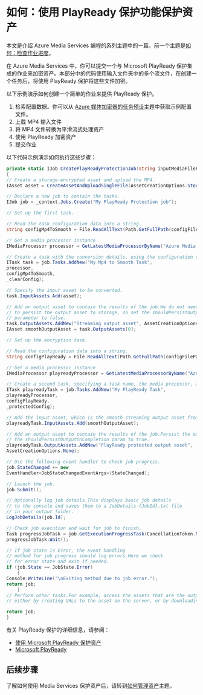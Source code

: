 <properties linkid="develop-media-services-how-to-guides-encrypt-assets" urlDisplayName="Encrypt Assets in Media Services" pageTitle="How to Encrypt Assets in Media Services - Azure" metaKeywords="" description="Learn how to use Microsoft PlayReady Protection to encrypt an asset in Media Services. Code samples are written in C# and use the Media Services SDK for .NET. Code samples are written in C# and use the Media Services SDK for .NET." metaCanonical="" services="media-services" documentationCenter="" title="How to: Protect an Asset with PlayReady Protection" authors="migree" solutions="" manager="" editor="" />
<tags ms.service="media-services"
    ms.date="02/15/2015"
    wacn.date="04/11/2015"
    />

如何：使用 PlayReady 保护功能保护资产
=====================================

本文是介绍 Azure Media Services 编程的系列主题中的一篇。前一个主题是[如何：检查作业进度](/develop/media-services/how-to-guides/check-job-progress)。

在 Azure Media Services 中，你可以提交一个与 Microsoft PlayReady 保护集成的作业来加密资产。本部分中的代码使用输入文件夹中的多个流文件，在创建一个任务后，将使用 PlayReady 保护将这些文件加密。

以下示例演示如何创建一个简单的作业来提供 PlayReady 保护。

1.  检索配置数据。你可以从 [Azure 媒体加密器的任务预设](http://msdn.microsoft.com/zh-cn/library/hh973610.aspx)主题中获取示例配置文件。
2.  上载 MP4 输入文件
3.  将 MP4 文件转换为平滑流式处理资产
4.  使用 PlayReady 加密资产
5.  提交作业

以下代码示例演示如何执行这些步骤：

```csharp  
private static IJob CreatePlayReadyProtectionJob(string inputMediaFilePath, string primaryFilePath, string configFilePath)
{
// Create a storage-encrypted asset and upload the MP4. 
IAsset asset = CreateAssetAndUploadSingleFile(AssetCreationOptions.StorageEncrypted, inputMediaFilePath);

// Declare a new job to contain the tasks.
IJob job = _context.Jobs.Create("My PlayReady Protection job");

// Set up the first task. 

// Read the task configuration data into a string. 
string configMp4ToSmooth = File.ReadAllText(Path.GetFullPath(configFilePath + @"\MediaPackager_MP4ToSmooth.xml"));

// Get a media processor instance
IMediaProcessor processor = GetLatestMediaProcessorByName("Azure Media Packager");

// Create a task with the conversion details, using the configuration data 
ITask task = job.Tasks.AddNew("My Mp4 to Smooth Task",
processor,
configMp4ToSmooth,
_clearConfig);

// Specify the input asset to be converted.
task.InputAssets.Add(asset);

// Add an output asset to contain the results of the job.We do not need 
// to persist the output asset to storage, so set the shouldPersistOutputOnCompletion
// parameter to false. 
task.OutputAssets.AddNew("Streaming output asset", AssetCreationOptions.None);
IAsset smoothOutputAsset = task.OutputAssets[0];

// Set up the encryption task. 

// Read the configuration data into a string. 
string configPlayReady = File.ReadAllText(Path.GetFullPath(configFilePath + @"\MediaEncryptor_PlayReadyProtection.xml"));

// Get a media processor instance
IMediaProcessor playreadyProcessor = GetLatestMediaProcessorByName("Azure Media Encryptor");

// Create a second task, specifying a task name, the media processor, and configuration
ITask playreadyTask = job.Tasks.AddNew("My PlayReady Task",
playreadyProcessor,
configPlayReady,
_protectedConfig);

// Add the input asset, which is the smooth streaming output asset from the first task. 
playreadyTask.InputAssets.Add(smoothOutputAsset);

// Add an output asset to contain the results of the job.Persist the output by setting 
// the shouldPersistOutputOnCompletion param to true.
playreadyTask.OutputAssets.AddNew("PlayReady protected output asset",
AssetCreationOptions.None);

// Use the following event handler to check job progress. 
job.StateChanged += new
EventHandler<JobStateChangedEventArgs>(StateChanged);

// Launch the job.
job.Submit();

// Optionally log job details.This displays basic job details
// to the console and saves them to a JobDetails-{JobId}.txt file 
// in your output folder.
LogJobDetails(job.Id);

// Check job execution and wait for job to finish. 
Task progressJobTask = job.GetExecutionProgressTask(CancellationToken.None);
progressJobTask.Wait();

// If job state is Error, the event handling 
// method for job progress should log errors.Here we check 
// for error state and exit if needed.
if (job.State == JobState.Error)
    {
Console.WriteLine("\nExiting method due to job error.");
return job;
    }
// Perform other tasks.For example, access the assets that are the output of a job, 
// either by creating URLs to the asset on the server, or by downloading. 

return job;
}
```

有关 PlayReady 保护的详细信息，请参阅：

-   [使用 Microsoft PlayReady 保护资产](http://msdn.microsoft.com/zh-cn/library/dn189154.aspx)
-   [Microsoft PlayReady](http://www.microsoft.com/PlayReady)

后续步骤
--------

了解如何使用 Media Services 保护资产后，请转到[如何管理资产](/documentation/articles/media-services-manage-content)主题。

